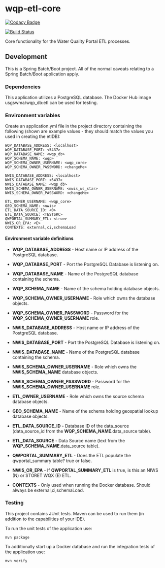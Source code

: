 # wqp-etl-core

[![Codacy Badge](https://api.codacy.com/project/badge/Grade/970e9b1661e34fe2917af21d121ca58e)](https://app.codacy.com/app/usgs_wma_dev/wqp-etl-core?utm_source=github.com&utm_medium=referral&utm_content=NWQMC/wqp-etl-core&utm_campaign=Badge_Grade_Dashboard)

[![Build Status](https://travis-ci.org/NWQMC/wqp-etl-core.svg?branch=master)](https://travis-ci.org/NWQMC/wqp-etl-core)

Core functionality for the Water Quality Portal ETL processes.

## Development
This is a Spring Batch/Boot project. All of the normal caveats relating to a Spring Batch/Boot application apply.

### Dependencies
This application utilizes a PostgreSQL database. The Docker Hub image usgswma/wqp_db:etl can be used for testing.

### Environment variables
Create an application.yml file in the project directory containing the following (shown are example values - they should match the values you used in creating the etlDB):

```
WQP_DATABASE_ADDRESS: <localhost>
WQP_DATABASE_PORT: <5437>
WQP_DATABASE_NAME: <wqp_db>
WQP_SCHEMA_NAME: <wqp>
WQP_SCHEMA_OWNER_USERNAME: <wqp_core>
WQP_SCHEMA_OWNER_PASSWORD: <changeMe>

NWIS_DATABASE_ADDRESS: <localhost>
NWIS_DATABASE_PORT: <5437>
NWIS_DATABASE_NAME: <wqp_db>
NWIS_SCHEMA_OWNER_USERNAME: <nwis_ws_star>
NWIS_SCHEMA_OWNER_PASSWORD: <changeMe>

ETL_OWNER_USERNAME: <wqp_core>
GEO_SCHEMA_NAME: <nwis>
ETL_DATA_SOURCE_ID: <0>
ETL_DATA_SOURCE: <TESTSRC>
QWPORTAL_SUMMARY_ETL: <true>
NWIS_OR_EPA: <E>
CONTEXTS: external,ci,schemaLoad

```

#### Environment variable definitions
* **WQP_DATABASE_ADDRESS** - Host name or IP address of the PostgreSQL database.
* **WQP_DATABASE_PORT** - Port the PostgreSQL Database is listening on.
* **WQP_DATABASE_NAME** - Name of the PostgreSQL database containing the schema.
* **WQP_SCHEMA_NAME** - Name of the schema holding database objects.
* **WQP_SCHEMA_OWNER_USERNAME** - Role which owns the database objects.
* **WQP_SCHEMA_OWNER_PASSWORD** - Password for the **WQP_SCHEMA_OWNER_USERNAME** role.

* **NWIS_DATABASE_ADDRESS** - Host name or IP address of the PostgreSQL database.
* **NWIS_DATABASE_PORT** - Port the PostgreSQL Database is listening on.
* **NWIS_DATABASE_NAME** - Name of the PostgreSQL database containing the schema.
* **NWIS_SCHEMA_OWNER_USERNAME** - Role which owns the **NWIS_SCHEMA_NAME** database objects.
* **NWIS_SCHEMA_OWNER_PASSWORD** - Password for the **NWIS_SCHEMA_OWNER_USERNAME** role.

* **ETL_OWNER_USERNAME** - Role which owns the source schema database objects.
* **GEO_SCHEMA_NAME** - Name of the schema holding geospatial lookup database objects.
* **ETL_DATA_SOURCE_ID** - Database ID of the data_source (data_source_id from the **WQP_SCHEMA_NAME**.data_source table).
* **ETL_DATA_SOURCE** - Data Source name (text from the **WQP_SCHEMA_NAME**.data_source table).
* **QWPORTAL_SUMMARY_ETL** - Does the ETL populate the qwportal_summary table? true or false.
* **NWIS_OR_EPA** - If **QWPORTAL_SUMMARY_ETL** is true, is this an NIWS (N) or STORET WQX (E) ETL.
* **CONTEXTS** - Only used when running the Docker database. Should always be external,ci,schemaLoad.

### Testing
This project contains JUnit tests. Maven can be used to run them (in addition to the capabilities of your IDE).

To run the unit tests of the application use:

```
mvn package
```

To additionally start up a Docker database and run the integration tests of the application use:

```
mvn verify
```
